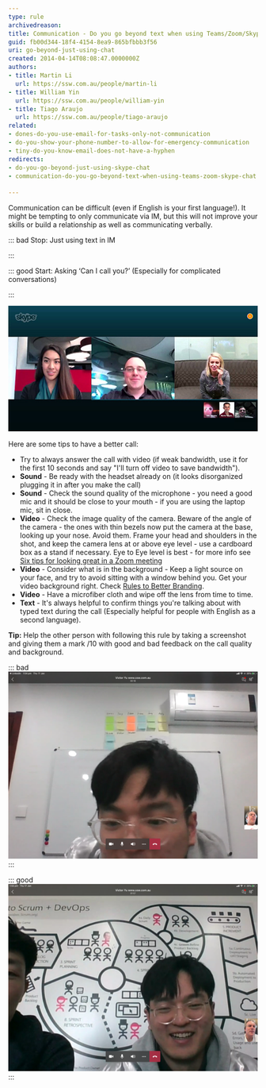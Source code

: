 ```yaml
---
type: rule
archivedreason: 
title: Communication - Do you go beyond text when using Teams/Zoom/Skype chat?
guid: fb00d344-18f4-4154-8ea9-865bfbbb3f56
uri: go-beyond-just-using-chat
created: 2014-04-14T08:08:47.0000000Z
authors:
- title: Martin Li
  url: https://ssw.com.au/people/martin-li
- title: William Yin
  url: https://ssw.com.au/people/william-yin
- title: Tiago Araujo
  url: https://ssw.com.au/people/tiago-araujo
related:
- dones-do-you-use-email-for-tasks-only-not-communication
- do-you-show-your-phone-number-to-allow-for-emergency-communication
- tiny-do-you-know-email-does-not-have-a-hyphen
redirects:
- do-you-go-beyond-just-using-skype-chat
- communication-do-you-go-beyond-text-when-using-teams-zoom-skype-chat

---
```


Communication can be difficult  (even if English is your first language!). It might be tempting to only communicate via IM, but this will not improve your skills or build a relationship as well as communicating verbally.


::: bad
Stop: Just using text in IM

:::


::: good
Start: Asking ‘Can I call you?’ (Especially for complicated conversations)

:::

![Figure: A group call should look like this](skype-conference.jpg)  

Here are some tips to have a better call:

<!--endintro-->

* Try to always answer the call with video (if weak bandwidth, use it for the first 10 seconds and say "I'll turn off video to save bandwidth").
* **Sound** - Be ready with the headset already on (it looks disorganized plugging it in after you make the call)
* **Sound** - Check the sound quality of the microphone - you need a good mic and it should be close to your mouth - if you are using the laptop mic, sit in close.
* **Video** - Check the image quality of the camera. Beware of the angle of the camera - the ones with thin bezels now put the camera at the base, looking up your nose. Avoid them. Frame your head and shoulders in the shot, and keep the camera lens at or above eye level - use a cardboard box as a stand if necessary.
Eye to Eye level is best - for more info see [Six tips for looking great in a Zoom meeting](https://www.usatoday.com/story/tech/2020/04/11/zoom-meetings-go-better-these-6-tips-look-your-best/5125980002/)
* **Video** - Consider what is in the background - Keep a light source on your face, and try to avoid sitting with a window behind you.
Get your video background right. Check 
      [Rules to Better Branding](/rules-to-better-branding).
* **Video** - Have a microfiber cloth and wipe off the lens from time to time.
* **Text** - It's always helpful to confirm things you're talking about with typed text during the call (Especially helpful for people with English as a second language).


**Tip:** Help the other person with following this rule by taking a screenshot and giving them a mark /10 with good and bad feedback on the call quality and background.


::: bad  
![Figure: Bad Example - Ugly background showing an air conditioner](Bad-Video-Background-orgn.png)  
:::


::: good  
![Figure: Good Example - Nice background](Good-Video-Background-orgn.png)  
:::
